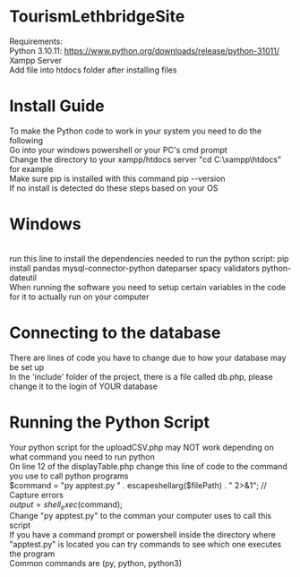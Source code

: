 # TourismLethbridgeSite
Requirements:
<br>Python 3.10.11: https://www.python.org/downloads/release/python-31011/
<br>Xampp Server
<br>Add file into htdocs folder after installing files
# Install Guide
To make the Python code to work in your system you need to do the following
<br>Go into your windows powershell or your PC's cmd prompt
<br>Change the directory to your xampp/htdocs server "cd C:\xampp\htdocs" for example
<br>Make sure pip is installed with this command pip --version
<br>If no install is detected do these steps based on your OS
# Windows
<br>run this line to install the dependencies needed to run the python script: pip install pandas mysql-connector-python dateparser spacy validators python-dateutil
<br>When running the software you need to setup certain variables in the code for it to actually run on your computer
# Connecting to the database
There are lines of code you have to change due to how your database may be set up
<br>In the 'include' folder of the project, there is a file called db.php, please change it to the login of YOUR database
# Running the Python Script
Your python script for the uploadCSV.php may NOT work depending on what command you need to run python
<br>On line 12 of the displayTable.php change this line of code to the command you use to call python programs
<br>$command = "py apptest.py " . escapeshellarg($filePath) . " 2>&1"; // Capture errors
<br>$output = shell_exec($command);
<br>Change "py apptest.py" to the comman your computer uses to call this script
<br>If you have a command prompt or powershell inside the directory where "apptest.py" is located you can try commands to see which one executes the program
<br>Common commands are (py, python, python3)
